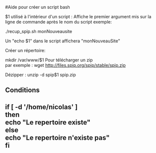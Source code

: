 #Aide pour créer un script bash  

$1 utilisé à l'intérieur d'un script : Affiche le premier argument mis sur la ligne de commande après le nom du script exemple:  

./recup_spip.sh monNouveausite  

Un "echo $1" dans le script affichera "monNouveauSite"  

Créer un répertoire:  

mkdir /var/www/$1 Pour télécharger un zip  
par exemple : wget http://files.spip.org/spip/stable/spip.zip  

Dézipper : unzip -d spip$1 spip.zip  

Conditions  
---
if [ -d '/home/nicolas' ]  
then  
    echo "Le repertoire existe"  
else  
    echo "Le repertoire n'existe pas"  
fi  
---
